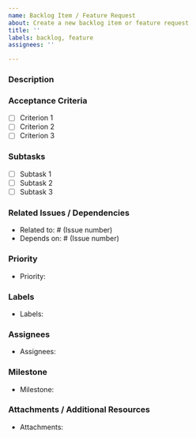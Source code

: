 ```yaml
---
name: Backlog Item / Feature Request
about: Create a new backlog item or feature request
title: ''
labels: backlog, feature
assignees: ''

---
```


### Description

<!-- A clear and concise description of the feature, task, or improvement. Explain the purpose and background of this backlog item. -->

### Acceptance Criteria

<!-- Define what needs to be true for this issue to be considered complete. These should be testable and measurable. -->

- [ ] Criterion 1
- [ ] Criterion 2
- [ ] Criterion 3

### Subtasks

<!-- Break this feature or task down into smaller, actionable subtasks. -->

- [ ] Subtask 1
- [ ] Subtask 2
- [ ] Subtask 3

### Related Issues / Dependencies

<!-- List any related issues or dependencies that this task is connected to. -->

- Related to: # (Issue number)
- Depends on: # (Issue number)

### Priority

<!-- Select priority level: High / Medium / Low -->

- Priority: 

### Labels

<!-- Apply appropriate labels such as `bug`, `enhancement`, `high priority`, `UI/UX`, `backend`, etc. -->

- Labels: 

### Assignees

<!-- Assign the task to a relevant team member or yourself -->

- Assignees: 

### Milestone

<!-- Link to any milestone or sprint that this issue belongs to -->

- Milestone: 

### Attachments / Additional Resources

<!-- Provide any links to designs, documentation, or other resources relevant to this task. -->

- Attachments: 

